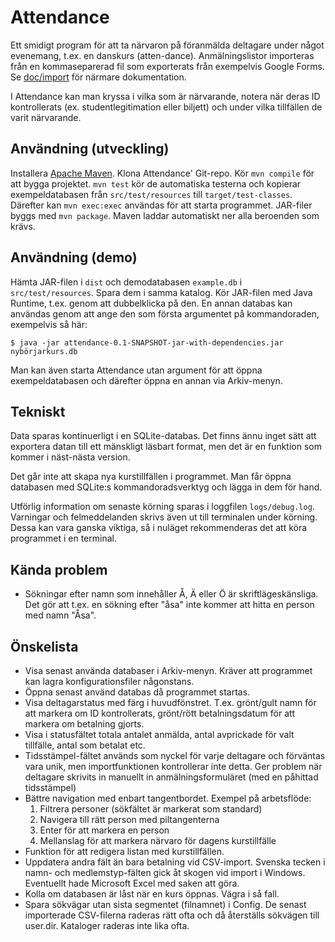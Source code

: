 Attendance
==========

Ett smidigt program för att ta närvaron på föranmälda deltagare under något
evenemang, t.ex. en danskurs (atten-dance). Anmälningslistor importeras från en
kommaseparerad fil som exporterats från exempelvis Google Forms. Se
[doc/import](doc/Import.md) för närmare dokumentation.

I Attendance kan man kryssa i vilka som är närvarande, notera när deras ID
kontrollerats (ex. studentlegitimation eller biljett) och under vilka tillfällen
de varit närvarande.

Användning (utveckling)
-----------------------

Installera [Apache Maven][]. Klona Attendance' Git-repo. Kör `mvn compile` för
att bygga projektet. `mvn test` kör de automatiska testerna och kopierar
exempeldatabasen från `src/test/resources` till `target/test-classes`. Därefter
kan `mvn exec:exec` användas för att starta programmet. JAR-filer byggs med `mvn
package`. Maven laddar automatiskt ner alla beroenden som krävs.

[apache maven]: http://maven.apache.org/

Användning (demo)
-----------------

Hämta JAR-filen i `dist` och demodatabasen `example.db` i
`src/test/resources`. Spara dem i samma katalog. Kör JAR-filen med Java Runtime,
t.ex. genom att dubbelklicka på den. En annan databas kan användas genom att
ange den som första argumentet på kommandoraden, exempelvis så här:

    $ java -jar attendance-0.1-SNAPSHOT-jar-with-dependencies.jar nybörjarkurs.db

Man kan även starta Attendance utan argument för att öppna exempeldatabasen och
därefter öppna en annan via Arkiv-menyn.

Tekniskt
--------

Data sparas kontinuerligt i en SQLite-databas. Det finns ännu inget sätt att
exportera datan till ett mänskligt läsbart format, men det är en funktion som
kommer i näst-nästa version.

Det går inte att skapa nya kurstillfällen i programmet. Man får öppna databasen
med SQLite:s kommandoradsverktyg och lägga in dem för hand.

Utförlig information om senaste körning sparas i loggfilen `logs/debug.log`.
Varningar och felmeddelanden skrivs även ut till terminalen under körning. Dessa
kan vara ganska viktiga, så i nuläget rekommenderas det att köra programmet i en
terminal.

Kända problem
-------------

* Sökningar efter namn som innehåller Å, Ä eller Ö är skriftlägeskänsliga. Det
gör att t.ex. en sökning efter "åsa" inte kommer att hitta en person med namn
"Åsa".

Önskelista
----------

* Visa senast använda databaser i Arkiv-menyn. Kräver att programmet kan lagra
  konfigurationsfiler någonstans.
* Öppna senast använd databas då programmet startas.
* Visa deltagarstatus med färg i huvudfönstret. T.ex. grönt/gult namn för att
  markera om ID kontrollerats, grönt/rött betalningsdatum för att markera om
  betalning gjorts.
* Visa i statusfältet totala antalet anmälda, antal avprickade för valt
  tillfälle, antal som betalat etc.
* Tidsstämpel-fältet används som nyckel för varje deltagare och förväntas vara
  unik, men importfunktionen kontrollerar inte detta. Ger problem när deltagare
  skrivits in manuellt in anmälningsformuläret (med en påhittad tidsstämpel)
* Bättre navigation med enbart tangentbordet. Exempel på arbetsflöde:
  1. Filtrera personer (sökfältet är markerat som standard)
  2. Navigera till rätt person med piltangenterna
  3. Enter för att markera en person
  4. Mellanslag för att markera närvaro för dagens kurstillfälle
* Funktion för att redigera listan med kurstillfällen.
* Uppdatera andra fält än bara betalning vid CSV-import. Svenska tecken i namn-
  och medlemstyp-fälten gick åt skogen vid import i Windows. Eventuellt hade
  Microsoft Excel med saken att göra.
* Kolla om databasen är låst när en kurs öppnas. Vägra i så fall.
* Spara sökvägar utan sista segmentet (filnamnet) i Config. De senast importerade CSV-filerna raderas rätt ofta och då återställs sökvägen till user.dir. Kataloger raderas inte lika ofta.
